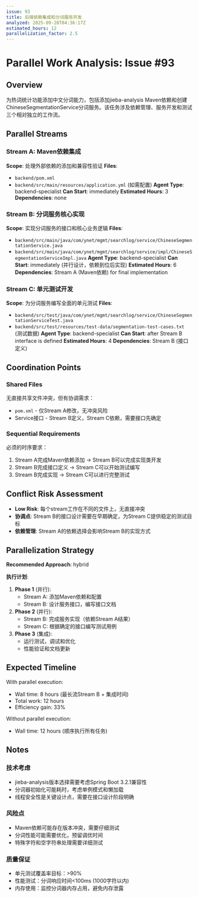 ```yaml
---
issue: 93
title: 后端依赖集成和分词服务开发
analyzed: 2025-09-28T04:36:17Z
estimated_hours: 12
parallelization_factor: 2.5
---
```


# Parallel Work Analysis: Issue #93

## Overview
为热词统计功能添加中文分词能力，包括添加jieba-analysis Maven依赖和创建ChineseSegmentationService分词服务。该任务涉及依赖管理、服务开发和测试三个相对独立的工作流。

## Parallel Streams

### Stream A: Maven依赖集成
**Scope**: 处理外部依赖的添加和兼容性验证
**Files**:
- `backend/pom.xml`
- `backend/src/main/resources/application.yml` (如需配置)
**Agent Type**: backend-specialist
**Can Start**: immediately
**Estimated Hours**: 3
**Dependencies**: none

### Stream B: 分词服务核心实现
**Scope**: 实现分词服务的接口和核心业务逻辑
**Files**:
- `backend/src/main/java/com/ynet/mgmt/searchlog/service/ChineseSegmentationService.java`
- `backend/src/main/java/com/ynet/mgmt/searchlog/service/impl/ChineseSegmentationServiceImpl.java`
**Agent Type**: backend-specialist
**Can Start**: immediately (并行设计，依赖到位后实现)
**Estimated Hours**: 6
**Dependencies**: Stream A (Maven依赖) for final implementation

### Stream C: 单元测试开发
**Scope**: 为分词服务编写全面的单元测试
**Files**:
- `backend/src/test/java/com/ynet/mgmt/searchlog/service/ChineseSegmentationServiceTest.java`
- `backend/src/test/resources/test-data/segmentation-test-cases.txt` (测试数据)
**Agent Type**: backend-specialist
**Can Start**: after Stream B interface is defined
**Estimated Hours**: 4
**Dependencies**: Stream B (接口定义)

## Coordination Points

### Shared Files
无直接共享文件冲突，但有协调需求：
- `pom.xml` - 仅Stream A修改，无冲突风险
- Service接口 - Stream B定义，Stream C依赖，需要接口先确定

### Sequential Requirements
必须的时序要求：
1. Stream A完成Maven依赖添加 → Stream B可以完成实现类开发
2. Stream B完成接口定义 → Stream C可以开始测试编写
3. Stream B完成实现 → Stream C可以进行完整测试

## Conflict Risk Assessment
- **Low Risk**: 每个stream工作在不同的文件上，无直接冲突
- **协调点**: Stream B的接口设计需要在早期确定，为Stream C提供稳定的测试目标
- **依赖管理**: Stream A的依赖选择会影响Stream B的实现方式

## Parallelization Strategy

**Recommended Approach**: hybrid

**执行计划**:
1. **Phase 1** (并行):
   - Stream A: 添加Maven依赖和配置
   - Stream B: 设计服务接口，编写接口文档
2. **Phase 2** (并行):
   - Stream B: 完成服务实现（依赖Stream A结果）
   - Stream C: 根据确定的接口编写测试用例
3. **Phase 3** (集成):
   - 运行测试，调试和优化
   - 性能验证和文档更新

## Expected Timeline

With parallel execution:
- Wall time: 8 hours (最长流Stream B + 集成时间)
- Total work: 12 hours
- Efficiency gain: 33%

Without parallel execution:
- Wall time: 12 hours (顺序执行所有任务)

## Notes

### 技术考虑
- jieba-analysis版本选择需要考虑Spring Boot 3.2.1兼容性
- 分词器初始化可能耗时，考虑单例模式和懒加载
- 线程安全性是关键设计点，需要在接口设计阶段明确

### 风险点
- Maven依赖可能存在版本冲突，需要仔细测试
- 分词性能可能需要优化，预留调优时间
- 特殊字符和空字符串处理需要详细测试

### 质量保证
- 单元测试覆盖率目标：>90%
- 性能测试：分词响应时间<100ms (1000字符以内)
- 内存使用：监控分词器内存占用，避免内存泄露